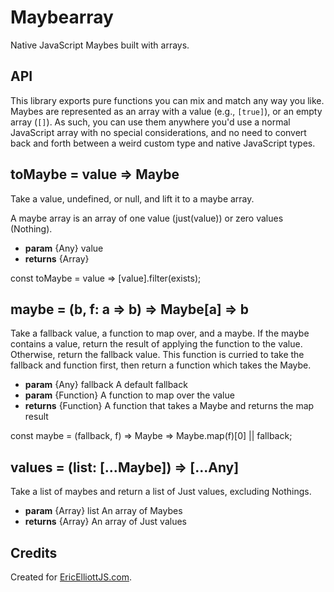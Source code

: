 # Maybearray

Native JavaScript Maybes built with arrays.

## API

This library exports pure functions you can mix and match any way you like.
Maybes are represented as an array with a value (e.g., `[true]`), or an empty
array (`[]`). As such, you can use them anywhere you'd use a normal JavaScript
array with no special considerations, and no need to convert back and forth
between a weird custom type and native JavaScript types.

##  toMaybe = value => Maybe

Take a value, undefined, or null, and lift it to a maybe array.

A maybe array is an array of one value (just(value)) or zero values (Nothing).

* **param**  {Any} value
* **returns** {Array}

const toMaybe = value => [value].filter(exists);


##  maybe = (b, f: a => b) => Maybe[a] => b

Take a fallback value, a function to map over, and a maybe. If the maybe
contains a value, return the result of applying the function to the value.
Otherwise, return the fallback value. This function is curried to take
the fallback and function first, then return a function which takes the Maybe.

* **param**  {Any} fallback A default fallback
* **param**  {Function}   A function to map over the value
* **returns** {Function}   A function that takes a Maybe and returns the map result

const maybe = (fallback, f) => Maybe => Maybe.map(f)[0] || fallback;


##  values = (list: [...Maybe]) => [...Any]

Take a list of maybes and return a list of Just values, excluding Nothings.

* **param**  {Array} list An array of Maybes
* **returns** {Array}      An array of Just values


## Credits

Created for [EricElliottJS.com](https://ericelliottjs.com).
